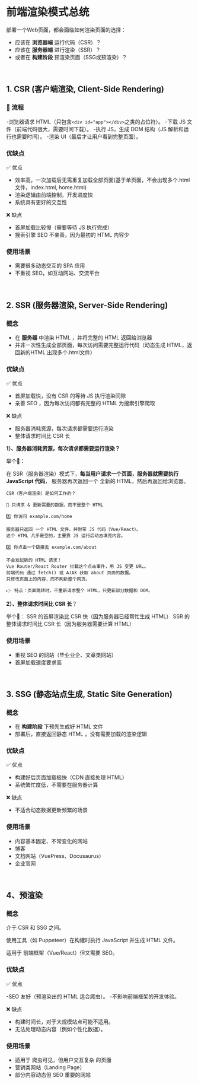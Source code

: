 # 前端渲染模式总统

部署一个Web页面，都会面临如何渲染页面的选择：
- 应该在 **浏览器端** 运行代码（CSR）？
- 应该在 **服务器端** 进行渲染（SSR）？
- 或者在 **构建阶段** 预渲染页面（SSG或预渲染）？

<br/>

## 1. CSR (客户端渲染, Client-Side Rendering)
### 🚀 流程
-浏览器请求 HTML（只包含``` <div id="app"></div> ```之类的占位符）。
-下载 JS 文件（前端代码很大，需要时间下载）。
-执行 JS，生成 DOM 结构（JS 解析和运行也需要时间）。
-渲染 UI（最后才让用户看到完整页面）。

### 优缺点
✅ 优点
- 效率高，一次加载后无需重复加载全部页面(基于单页面，不会出现多个.html 文件，index.html, home.html)
- 渲染逻辑由前端控制，开发进度快
- 系统具有更好的交互性

❌ 缺点
- 首屏加载比较慢（需要等待 JS 执行完成）
- 搜索引擎 SEO 不亲善，因为最初的 HTML 内容少

### 使用场景
- 需要很多动态交互的 SPA 应用
- 不重视 SEO，如互动网站、交流平台


<br/>

## 2. SSR (服务器渲染, Server-Side Rendering)
### 概念
- 在 **服务器** 中渲染 HTML ，并将完整的 HTML 返回给浏览器
- 并非一次性生成全部页面，每次访问需要完整运行代码（动态生成 HTML，返回新的HTML 出现多个.html文件）

### 优缺点
✅ 优点
- 首屏加载快，没有 CSR 的等待 JS 执行渲染间隙
- 亲善 SEO ，因为每次访问都有完整的 HTML 为搜索引擎爬取

❌ 缺点
- 服务器消耗资源，每次请求都需要运行渲染
- 整体请求时间比 CSR 长

**1）、服务器消耗资源，每次请求都需要运行渲染？**

举个🌰：

在 SSR（服务器渲染）模式下，**每当用户请求一个页面，服务器就需要执行 JavaScript 代码**，
服务器再次返回一个 全新的 HTML，然后再返回给浏览器。

```
CSR（客户端渲染）是如何工作的？

🚀 只请求 & 更新需要的数据，而不是整个 HTML 

1️⃣ 你访问 example.com/home

服务器只返回 一个 HTML 文件，并附带 JS 代码（Vue/React）。
这个 HTML 几乎是空的，主要靠 JS 运行后动态填充内容。

2️⃣ 你点击一个链接去 example.com/about

不会发起新的 HTML 请求！
Vue Router/React Router 拦截这个点击事件，用 JS 变更 URL。
前端代码 通过 fetch() 或 AJAX 获取 about 页面的数据。
只修改页面上的内容，而不刷新整个网页。

👉 特点：页面跳转时，不重新请求整个 HTML，只更新部分数据和 DOM。

```

**2）、整体请求时间比 CSR 长**？

举个🌰：
SSR 的首屏渲染比 CSR 快（因为服务器已经帮忙生成 HTML）
SSR 的整体请求时间比 CSR 长（因为服务器需要计算 HTML）


### 使用场景
- 重视 SEO 的网站（毕业业企、文章类网站）
- 首屏加载速度要求高



<br/>

## 3. SSG (静态站点生成, Static Site Generation)
### 概念
- 在 **构建阶段** 下预先生成好 HTML 文件
- 部署后，直接返回静态 HTML ，没有需要加载的渲染逻辑

### 优缺点
✅ 优点
- 构建好后页面加载极快（CDN 直接处理 HTML）
- 系统繁忙度低，不需要在服务器计算

❌ 缺点
- 不适合动态数据更新频繁的场景

### 使用场景
- 内容基本固定、不常变化的网站
- 博客
- 文档网站（VuePress、Docusaurus）
- 企业官网



<br/>

## 4、预渲染

### 概念

介于 CSR 和 SSG 之间。

使用工具（如 Puppeteer）在构建时执行 JavaScript 并生成 HTML 文件。

适用于 前端框架（Vue/React）但又需要 SEO。

### 优缺点

✅ 优点

-SEO 友好（预渲染出的 HTML 适合爬虫）。
-不影响前端框架的开发体验。

❌ 缺点

- 构建时间长，对于大规模站点可能不适用。
- 无法处理动态内容（例如个性化数据）。

### 使用场景

- 适用于 爬虫可见，但用户交互复杂 的页面
- 营销类网站（Landing Page）
- 部分内容动态但 SEO 重要的网站



<br/>



